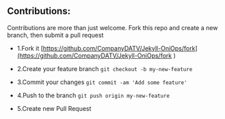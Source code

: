 ## Contributions:

Contributions are more than just welcome. Fork this repo and create a new branch, then submit a pull request

- 1.Fork it [https://github.com/CompanyDATV/Jekyll-OniOps/fork](https://github.com/CompanyDATV/Jekyll-OniOps/fork )

- 2.Create your feature branch
`git checkout -b my-new-feature`

- 3.Commit your changes
`git commit -am 'Add some feature'`

- 4.Push to the branch
`git push origin my-new-feature`

- 5.Create new Pull Request

